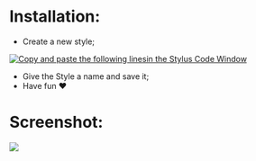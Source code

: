 # Installation:
 - Create a new style;
 
 [![Copy and paste the following linesin the Stylus Code Window](https://img.shields.io/badge/Copy%20and%20paste%20the%20following%20lines%20in%20the-Stylus%20Code%20Window-1CB5B5.svg)](https://raw.githubusercontent.com/MadameSolette/Stylus/master/lichess.org/Dark%20Themes/minimalistic-lobby/minimalistic-lobby-dark.css)
 - Give the Style a name and save it;
 - Have fun ❤️

# Screenshot:
<image src="https://github.com/MadameSolette/Stylus/blob/master/lichess.org/Dark%20Themes/minimalistic-lobby/images/minimalistic-lobby-dark.png">
